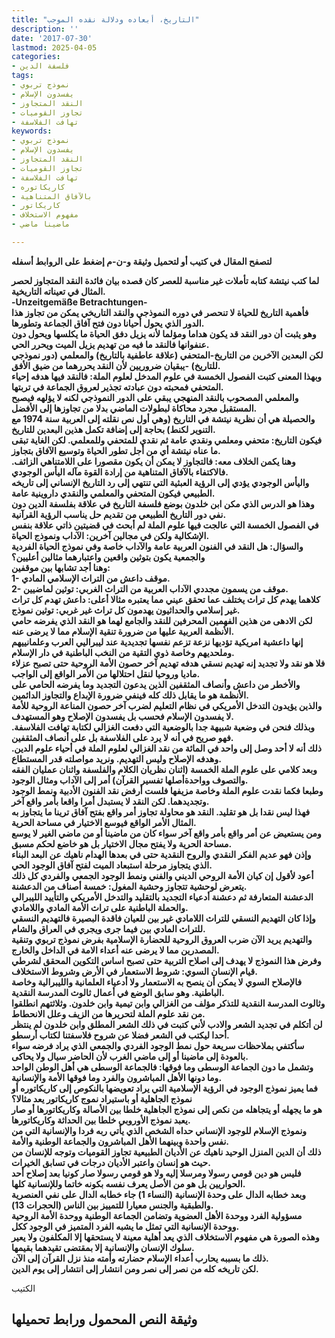 ```yaml
---
title: "التاريخ، أبعاده ودلالة نقده الموجب"
description: ''
date: '2017-07-30'
lastmod: 2025-04-05
categories:
- فلسفة الدين
tags:
- نموذج تربوي
- يفسدون الإسلام
- النقد المتجاوز
- تجاوز القوميات
- تهافت الفلاسفة
keywords:
- نموذج تربوي
- يفسدون الإسلام
- النقد المتجاوز
- تجاوز القوميات
- تهافت الفلاسفة
- كاريكاتوره
- بالآفاق المتناهية
- كاريكاتور
- مفهوم الاستخلاف
- ماضينا ماضي

---
```

**لتصفح المقال في كتيب أو لتحميل وثيقة و-ن-م إضغط على الروابط أسفله**

**لما كتب نيتشة كتابه تأملات غير مناسبة للعصر كان قصده بيان فائدة النقد المتجاوز لحصر المثال في تعيناته التاريخية.  
-Unzeitgemäße Betrachtungen-  
فأهمية التاريخ للحياة لا تنحصر في دوره النموذجي والنقد التاريخي يمكن من تجاوز هذا الدور الذي يحول أحيانا دون فتح آفاق الجماعة وتطورها.  
وهو يثبت أن دور النقد قد يكون هداما ومؤلما لأنه يزيل دفق الحياة ما يكلسها ويحول دون عنفوانها فالنقد ما فيه من تهديم يزيل الميت ويحرر الحي.  
لكن البعدين الآخرين من التاريخ-المتحفي (علاقة عاطفية بالتاريخ) والمعلمي (دور نموذجي للتاريخ) -يبقيان ضروريين لأن النقد يحررهما من ضيق الأفق.  
وبهذا المعنى كتبت الفصول الخمسة في علوم المدخل لعلوم الملة: فالنقد فيها هدفه إحياء المتحفي فمحبته دون عبادته تجذير لعروق الجماعة في تربتها.  
والمعلمي المصحوب بالنقد المنهجي يبقي على الدور النموذجي لكنه لا يؤلهه فيصبح المستقبل مجرد محاكاة لبطولات الماضي بدلا من تجاوزها إلى الأفضل.  
والحصيلة هي أن نظرية نيتشة في التاريخ (وهي أول نص نقلته إلى العربية سنة 1974 مع التنوير لكنط) بحاجة إلى إضافة تكمل هذين البعدين للتاريخ.  
فيكون التاريخ: متحفي ومعلمي ونقدي عامة ثم نقدي للمتحفي وللمعلمي. لكن الغاية تبقى ما عناه نيتشة أي من أجل تطور الحياة وتوسيع الآفاق بتجاوز.  
وهنا يكمن الخلاف معه: فالتجاوز لا يمكن أن يكون مقصورا على اللامتناهي الزائف. فالاكتفاء بالآفاق المتناهية من إرادة القوة مآله اليأس الوجودي.  
واليأس الوجودي يؤدي إلى الرؤية العبثية التي تنتهي إلى رد التاريخ الإنساني إلى تاريخه الطبيعي فيكون المتحفي والمعلمي والنقدي داروينية عامة.  
وهذا هو الدرس الذي مكن ابن خلدون بوضع فلسفة التاريخ في علاقة بفلسفة الدين دون نفي دور التاريخ الطبيعي من تقديم حل يناسب الرؤية القرآنية.  
في الفصول الخمسة التي عالجت فيها علوم الملة لم أبحث في قضيتين ذاتي علاقة بنفس الإشكالية ولكن في مجالين آخرين: الآداب ونموذج الحياة.  
والسؤال: هل النقد في الفنون العربية عامة والآداب خاصة وفي نموذج الحياة الفردية والجمعية يكون بتوثين واقعين واعتبارهما مثالين أعليين؟  
وهنا أجد تشابها بين موقفين:  
1- موقف داعش من التراث الإسلامي المادي.  
2- موقف من يسمون مجددي الآداب العربية من التراث الغربي: توثين لماضيين.  
كلاهما يهدم كل تراث يختلف عما تحقق عيني مما يعتبره مثالا أعلى: داعش تهدم كل تراث غير إسلامي والحداثيون يهدمون كل تراث غير غربي: توثين نموذج.  
لكن الادهى من هذين الفهمين المحرفين للنقد والجامع لهما هو النقد الذي يفرضه حامي الأنظمة العربية عليها من ضرورة تنقية الإسلام مما لا يرضى عنه.  
إنها داعشية امريكية تؤديها نزعة تزعم نفسها تجديدية عند ليبراليي العرب وعلمانييهم وملحديهم وخاصة ذوي التقية من النخب الباطنية في دار الإسلام.  
فلا هو نقد ولا تجديد إنه تهديم نسقي هدفه تهديم آخر حصون الأمة الروحية حتى تصبح عزلاء ماديا وروحيا لنقل احتلالها من الأمر الواقع إلى الواجب.  
والأخطر من داعش وأنصاف المثقفين الذين يدعون التجديد وما يفرضه الحامي على الأنظمة هو ما يقابل ذلك كله فينفي ضرورة الإبداع والتجاوز الدائمين.  
والذين يؤيدون التدخل الأمريكي في نظام التعليم لضرب آخر حصون المناعة الروحية للأمة لا يفسدون الإسلام فحسب بل يفسدون الإصلاح وهو المستهدف.  
وبذلك فنحن في وضعية شبيهة جدا بالوضعية التي دفعت الغزالي لكتابة تهافت الفلاسفة. فهو صريح في أنه لا يرد على الفلاسفة بل على أنصاف المثقفين.  
ذلك أنه لا أحد وصل إلى واحد في المائة من نقد الغزالي لعلوم الملة في أحياء علوم الدين. وهدفه الإصلاح وليس التهديم. ونريد مواصلته قدر المستطاع.  
وبعد كلامي على علوم الملة الخمسة (اثنان نظريان الكلام والفلسفة واثنان عمليان الفقه والتصوف وواحدةأصلها تفسير القرآن) أمر إلى الآداب ومثال الوجود.  
وطبعا فكما نقدت علوم الملة وخاصة مزيفها فلست أرفض نقد الفنون الأدبية ونمط الوجود وتجديدهما. لكن النقد لا يستبدل أمرا واقعا بأمر واقع آخر.  
فهذا ليس نقدا بل هو تقليد. النقد هو محاولة تجاوز أمر واقع بفتح آفاق ترينا ما يتجاوز به المثال الأمر الواقع فيوسع الاختيار في مساحة الحرية.  
ومن يستعيض عن أمر واقع بأمر واقع آخر سواء كان من ماضينا أو من ماضي الغير لا يوسع مساحة الحرية ولا يفتح مجال الاختيار بل هو خاضع لحكم مسبق.  
وإذن فهو عديم الفكر النقدي والروح النقدية حتى في بعدها الهدام ناهيك عن البعد البناء الذي يتجاوز مرحلة استبعاد الميت لفتح آفاق الوجود الحي.  
أعود لأقول إن كيان الأمة الروحي الديني والفني ونمط الوجود الجمعي والفردي كل ذلك يتعرض لوحشية تتجاوز وحشية المغول: خمسة أصناف من الدعشنة.  
الدعشنة المتعارفة ثم دعشنة أدعياء التجديد بالتقليد والتدخل الأمريكي والتأييد الليبرالي والحملة الباطنية على تراث الأمة المادي واللامادي.  
وإذا كان التهديم النسقي للتراث اللامادي غير بين للعيان فاقدة البصيرة فالتهديم النسقي للتراث المادي بين فيما جرى ويجري في العراق والشام.  
والتهديم يريد الآن ضرب العروق الروحية للحضارة الإسلامية بفرض نموذج تربوي وتنقية المصدرين مما لا يرضى عنه أعداء الامة في الداخل والخارج.  
وفرض هذا النموذج لا يهدف إلى اصلاح التربية حتى تصبح اساس التكوين المحقق لشرطي قيام الإنسان السوي: شروط الاستعمار في الأرض وشروط الاستخلاف.  
فالإصلاح السوي لا يمكن أن ينصح به الاستعمار ولا أدعياء العلمانية والليبرالية وخاصة الباطنية. وهو سابق الوضع في أعمال ثالوث المدرسة النقدية.  
وثالوث المدرسة النقدية للتذكر مؤلف من الغزالي وابن تيمية وابن خلدون. وثلاثتهم انطلقوا من نقد علوم الملة لتحريرها من الزيف وعلل الانحطاط.  
لن أتكلم في تجديد الشعر والادب لأني كتبت في ذلك الشعر المطلق وابن خلدون لم ينتظر أحدا ليكتب في الشعر فضلا عن شروح فلاسفتنا لكتاب أرسطو.  
سأكتفي بملاحظات سريعة حول نمط الوجود الفردي والجمعي الذي يراد فرضه سواء بالعودة إلى ماضينا أو إلى ماضي الغرب لأن الحاضر سيال ولا يحاكى.  
وتشمل ما دون الجماعة الوسطى وما فوقها: فالجماعة الوسطى هي أهل الوطن الواحد وما دونها الأهل المباشرون والفرد وما فوقها الأمة والإنسانية.  
فما يميز نموذج الوجود في الرؤية الإسلامية التي يراد تعويضها بالنكوص إلى كاريكاتوره أو نموذج الجاهلية أو باستيراد نموج كاريكاتور يعد مثالا؟  
هو ما يجهله أو يتجاهله من نكص إلى نموذج الجاهلية خلطا بين الأصالة وكاريكاتورها أو صار يعبد نموذج الأوروبي خلطا بين الحداثة وكاريكاتورها.  
ونموذج الإسلام للوجود الإنساني حداه الشخص الذي يأتي ربه فردا والإنسانية التي من نفس واحدة وبينهما الأهل المباشرون والجماعة الوطنية والأمة.  
ذلك أن الدين المنزل الوحيد ناهيك عن الأديان الطبيعية تجاوز القوميات وتوجه للإنسان من حيث هو إنسان واعتبر الأديان درجات في تسابق الخيرات.  
فليس هو دين قومي رسولا ومرسلا إليه ولا هو قومي رسولا صار كونيا بعد إصلاح أحد الحواريين بل هو من الأصل يعرف نفسه بكونه خاتما وللإنسانية كلها.  
وبعد خطابه الدال على وحدة الإنسانية (النساء 1) جاء خطابه الدال على نفي العنصرية والطبقية والجنس معيارا للتمييز بين الناس (الحجرات 13).  
مسؤولية الفرد ووحدة الأهل العضوية وتضامن الجماعة الوطنية ووحدة الأمة الروحية ووحدة الإنسانية التي تمثل ما يشبه الفرد المتميز في الوجود ككل.  
وهذه الصورة هي مفهوم الاستخلاف الذي يعد أهلية معينة لا يستحقها إلا المكلفون ولا يعير سلوك الإنسان والإنسانية إلا بمقتضى تقيدهما بقيمها.  
ذلك ما بسببه يحارب أعداء الإسلام حضارته وأمته منذ نزل القرآن إلى الآن.  
لكن تاريخه كله من نصر إلى نصر ومن انتشار إلى انتشار إلى يوم الدين.**

الكتيب

## وثيقة النص المحمول ورابط تحميلها

###
